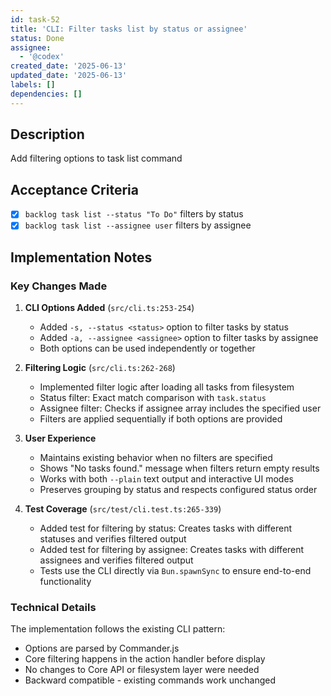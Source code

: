 ```yaml
---
id: task-52
title: 'CLI: Filter tasks list by status or assignee'
status: Done
assignee:
  - '@codex'
created_date: '2025-06-13'
updated_date: '2025-06-13'
labels: []
dependencies: []
---
```


## Description

Add filtering options to task list command

## Acceptance Criteria
- [x] `backlog task list --status "To Do"` filters by status
- [x] `backlog task list --assignee user` filters by assignee

## Implementation Notes

### Key Changes Made

1. **CLI Options Added** (`src/cli.ts:253-254`)
   - Added `-s, --status <status>` option to filter tasks by status
   - Added `-a, --assignee <assignee>` option to filter tasks by assignee
   - Both options can be used independently or together

2. **Filtering Logic** (`src/cli.ts:262-268`)
   - Implemented filter logic after loading all tasks from filesystem
   - Status filter: Exact match comparison with `task.status`
   - Assignee filter: Checks if assignee array includes the specified user
   - Filters are applied sequentially if both options are provided

3. **User Experience**
   - Maintains existing behavior when no filters are specified
   - Shows "No tasks found." message when filters return empty results
   - Works with both `--plain` text output and interactive UI modes
   - Preserves grouping by status and respects configured status order

4. **Test Coverage** (`src/test/cli.test.ts:265-339`)
   - Added test for filtering by status: Creates tasks with different statuses and verifies filtered output
   - Added test for filtering by assignee: Creates tasks with different assignees and verifies filtered output
   - Tests use the CLI directly via `Bun.spawnSync` to ensure end-to-end functionality

### Technical Details

The implementation follows the existing CLI pattern:
- Options are parsed by Commander.js
- Core filtering happens in the action handler before display
- No changes to Core API or filesystem layer were needed
- Backward compatible - existing commands work unchanged
